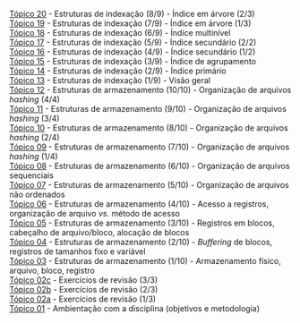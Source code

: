 [Tópico 20](./topico-20.md) - Estruturas de indexação (8/9) - Índice em árvore (2/3)<br>
[Tópico 19](./topico-19.md) - Estruturas de indexação (7/9) - Índice em árvore (1/3)<br>
[Tópico 18](./topico-18.md) - Estruturas de indexação (6/9) - Índice multinível<br>
[Tópico 17](./topico-17.md) - Estruturas de indexação (5/9) - Índice secundário (2/2)<br>
[Tópico 16](./topico-16.md) - Estruturas de indexação (4/9) - Índice secundário (1/2)<br>
[Tópico 15](./topico-15.md) - Estruturas de indexação (3/9) - Índice de agrupamento<br>
[Tópico 14](./topico-14.md) - Estruturas de indexação (2/9) - Índice primário<br>
[Tópico 13](./topico-13.md) - Estruturas de indexação (1/9) - Visão geral<br>
[Tópico 12](./topico-12.md) - Estruturas de armazenamento (10/10) - Organização de arquivos _hashing_ (4/4)<br>
[Tópico 11](./topico-11.md) - Estruturas de armazenamento (9/10) - Organização de arquivos _hashing_ (3/4)<br>
[Tópico 10](./topico-10.md) - Estruturas de armazenamento (8/10) - Organização de arquivos _hashing_ (2/4)<br>
[Tópico 09](./topico-09.md) - Estruturas de armazenamento (7/10) - Organização de arquivos _hashing_ (1/4)<br>
[Tópico 08](./topico-08.md) - Estruturas de armazenamento (6/10) - Organização de arquivos sequenciais<br>
[Tópico 07](./topico-07.md) - Estruturas de armazenamento (5/10) - Organização de arquivos não ordenados<br>
[Tópico 06](./topico-06.md) - Estruturas de armazenamento (4/10) - Acesso a registros, organização de arquivo _vs._ método de acesso<br>
[Tópico 05](./topico-05.md) - Estruturas de armazenamento (3/10) - Registros em blocos, cabeçalho de arquivo/bloco, alocação de blocos<br>
[Tópico 04](./topico-04.md) - Estruturas de armazenamento (2/10) - _Buffering_ de blocos, registros de tamanhos fixo e variável<br>
[Tópico 03](./topico-03.md) - Estruturas de armazenamento (1/10) - Armazenamento físico, arquivo, bloco, registro<br>
[Tópico 02c](./topico-02c.md) - Exercícios de revisão (3/3)<br>
[Tópico 02b](./topico-02b.md) - Exercícios de revisão (2/3)<br>
[Tópico 02a](./topico-02a.md) - Exercícios de revisão (1/3)<br>
[Tópico 01](./topico-01.md) - Ambientação com a disciplina (objetivos e metodologia)<br>
